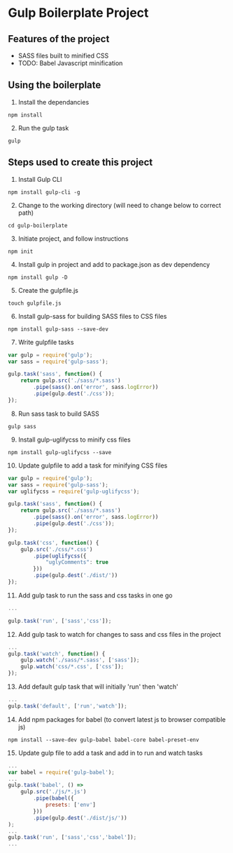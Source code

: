 # Gulp Boilerplate Project

## Features of the project

- SASS files built to minified CSS
- TODO: Babel Javascript minification

## Using the boilerplate

1. Install the dependancies
```
npm install
```
2. Run the gulp task
```
gulp
```

## Steps used to create this project

1. Install Gulp CLI
``` 
npm install gulp-cli -g
```
2. Change to the working directory (will need to change below to correct path)
```
cd gulp-boilerplate
```
3. Initiate project, and follow instructions
``` 
npm init
```
4. Install gulp in project and add to package.json as dev dependency
```
npm install gulp -D
```
5. Create the gulpfile.js
```
touch gulpfile.js
```
6. Install gulp-sass for building SASS files to CSS files
```
npm install gulp-sass --save-dev
```
7. Write gulpfile tasks
``` javascript
var gulp = require('gulp');
var sass = require('gulp-sass');

gulp.task('sass', function() {
    return gulp.src('./sass/*.sass')
        .pipe(sass().on('error', sass.logError))
        .pipe(gulp.dest('./css'));
});
```
8. Run sass task to build SASS
```
gulp sass
```
9. Install gulp-uglifycss to minify css files
```
npm install gulp-uglifycss --save
```
10. Update gulpfile to add a task for minifying CSS files
``` javascript
var gulp = require('gulp');
var sass = require('gulp-sass');
var uglifycss = require('gulp-uglifycss');

gulp.task('sass', function() {
    return gulp.src('./sass/*.sass')
        .pipe(sass().on('error', sass.logError))
        .pipe(gulp.dest('./css'));
});

gulp.task('css', function() {
    gulp.src('./css/*.css')
        .pipe(uglifycss({
            "uglyComments": true
        }))
        .pipe(gulp.dest('./dist/'))
});
```
11. Add gulp task to run the sass and css tasks in one go
``` javascript
...

gulp.task('run', ['sass','css']);
```
12. Add gulp task to watch for changes to sass and css files in the project
``` javascript
...
gulp.task('watch', function() {
    gulp.watch('./sass/*.sass', ['sass']);
    gulp.watch('css/*.css', ['css']);
});
```
13. Add default gulp task that will initially 'run' then 'watch'
``` javascript
...
gulp.task('default', ['run','watch']);
```
14. Add npm packages for babel (to convert latest js to browser compatible js)
```
npm install --save-dev gulp-babel babel-core babel-preset-env
```
15. Update gulp file to add a task and add in to run and watch tasks
``` javascript
...
var babel = require('gulp-babel');
...
gulp.task('babel', () =>
	gulp.src('./js/*.js')
		.pipe(babel({
			presets: ['env']
		}))
		.pipe(gulp.dest('./dist/js/'))
);
...
gulp.task('run', ['sass','css','babel']);
...
```